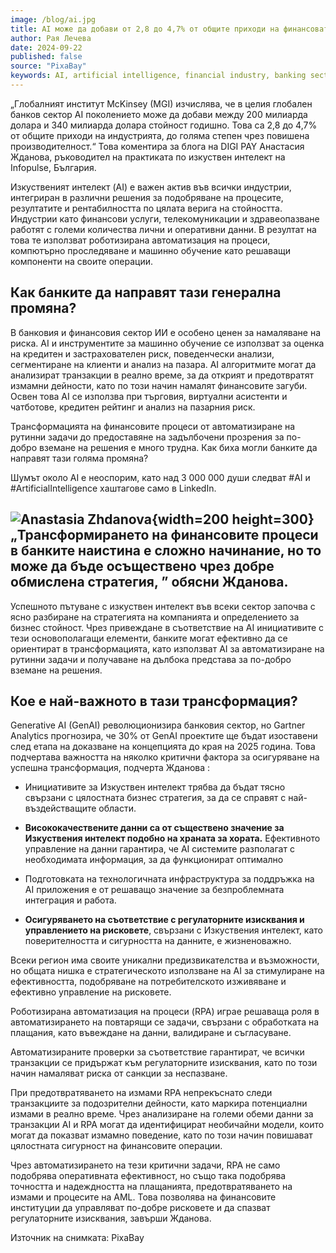 ```yaml
---
image: /blog/ai.jpg
title: AI може да добави от 2,8 до 4,7% от общите приходи на финансовата индустрията
author: Рая Лечева
date: 2024-09-22
published: false
source: "PixaBay"
keywords: AI, artificial intelligence, financial industry, banking sector, revenue increase, productivity, McKinsey Global Institute, Infopulse, risk reduction, machine learning, process automation, fraud prevention, credit risk, insurance risk, customer segmentation, market analysis, real-time transactions, virtual assistants, chatbots, market risk analysis, digital transformation, financial stability, cybersecurity, operational resilience, European regulations, DORA, fintech, cryptocurrency, risk management, threat intelligence, ICT providers, EU, data protection, cybercrime prevention
---
```


„Глобалният институт McKinsey (MGI) изчислява, че в целия глобален банков сектор AI
поколението може да добави между 200 милиарда долара и 340 милиарда долара
стойност годишно. Това са 2,8 до 4,7% от общите приходи на индустрията, до голяма
степен чрез повишена производителност.“ Това коментира за блога на DIGI PAY
Анастасия Жданова, ръководител на практиката по изкуствен интелект на Infopulse,
България.

Изкуственият интелект (AI) е важен актив във всички индустрии, интегриран в различни
решения за подобряване на процесите, резултатите и рентабилността по цялата верига
на стойността. Индустрии като финансови услуги, телекомуникации и здравеопазване
работят с големи количества лични и оперативни данни. В резултат на това те
използват роботизирана автоматизация на процеси, компютърно проследяване и
машинно обучение като решаващи компоненти на своите операции.

## Как банките да направят тази генерална промяна?

В банковия и финансовия сектор ИИ е особено ценен за намаляване на риска. AI и
инструментите за машинно обучение се използват за оценка на кредитен и
застрахователен риск, поведенчески анализи, сегментиране на клиенти и анализ на
пазара. AI алгоритмите могат да анализират транзакции в реално време, за да открият
и предотвратят измамни дейности, като по този начин намалят финансовите загуби.
Освен това AI се използва при търговия, виртуални асистенти и чатботове, кредитен
рейтинг и анализ на пазарния риск.

Трансформацията на финансовите процеси от автоматизиране на рутинни задачи до
предоставяне на задълбочени прозрения за по-добро вземане на решения е много
трудна. Как биха могли банките да направят тази голяма промяна?

Шумът около AI е неоспорим, като над 3 000 000 души следват #AI и
#ArtificialIntelligence хаштагове само в LinkedIn.

## ![Anastasia Zhdanova](/speakers/anastasiia-zhdanova.jpg){width=200 height=300} „Трансформирането на финансовите процеси в банките наистина е сложно начинание, но то може да бъде осъществено чрез добре обмислена стратегия, ” обясни Жданова.

Успешното пътуване с изкуствен интелект във всеки сектор започва с ясно разбиране
на стратегията на компанията и определението за бизнес стойност. Чрез привеждане в
съответствие на AI инициативите с тези основополагащи елементи, банките могат
ефективно да се ориентират в трансформацията, като използват AI за автоматизиране
на рутинни задачи и получаване на дълбока представа за по-добро вземане на
решения.

## Кое е най-важното в тази трансформация?

Generative AI (GenAI) революционизира банковия сектор, но Gartner Analytics
прогнозира, че 30% от GenAI проектите ще бъдат изоставени след етапа на доказване
на концепцията до края на 2025 година. Това подчертава важността на няколко
критични фактора за осигуряване на успешна трансформация, подчерта Жданова :

- Инициативите за Изкуствен интелект трябва да бъдат тясно свързани с цялостната
  бизнес стратегия, за да се справят с най-въздействащите области.

- **Висококачествените данни са от съществено значение за Изкуствения интелект
  подобно на храната за хората.** Ефективното управление на данни гарантира, че AI
  системите разполагат с необходимата информация, за да функционират оптимално

- Подготовката на технологичната инфраструктура за поддръжка на AI приложения е
  от решаващо значение за безпроблемната интеграция и работа.

- **Осигуряването на съответствие с регулаторните изисквания и управлението на
  рисковете**, свързани с Изкуствения интелект, като поверителността и сигурността на
  данните, е жизненоважно.

Всеки регион има своите уникални предизвикателства и възможности, но общата
нишка е стратегическото използване на AI за стимулиране на ефективността,
подобряване на потребителското изживяване и ефективно управление на рисковете.

Роботизирана автоматизация на процеси (RPA) играе решаваща роля в
автоматизирането на повтарящи се задачи, свързани с обработката на плащания, като
въвеждане на данни, валидиране и съгласуване.

Автоматизираните проверки за съответствие гарантират, че всички транзакции се
придържат към регулаторните изисквания, като по този начин намаляват риска от
санкции за неспазване.

При предотвратяването на измами RPA непрекъснато следи транзакциите за
подозрителни дейности, като маркира потенциални измами в реално време. Чрез
анализиране на големи обеми данни за транзакции AI и RPA могат да идентифицират необичайни модели, които могат да показват измамно поведение, като по този начин
повишават цялостната сигурност на финансовите операции.

Чрез автоматизирането на тези критични задачи, RPA не само подобрява оперативната
ефективност, но също така подобрява точността и надеждността на плащанията,
предотвратяването на измами и процесите на AML. Това позволява на финансовите
институции да управляват по-добре рисковете и да спазват регулаторните изисквания,
завърши Жданова.

Източник на снимката: PixaBay

